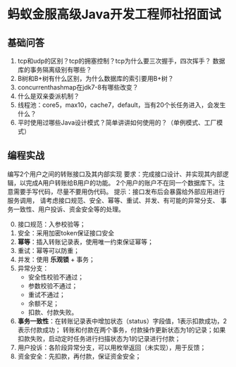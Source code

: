 # 蚂蚁金服高级Java开发工程师社招面试

## 基础问答

1. tcp和udp的区别？tcp的拥塞控制？tcp为什么要三次握手，四次挥手？
数据库的事务隔离级别有哪些？
2. B树和B+树有什么区别，为什么数据库的索引要用B+树？
3. concurrenthashmap在jdk7-8有哪些改变？
4. 什么是双亲委派机制？
5. 线程池：core5，max10，cache7，default，当有20个长任务进入，会发生什么？
6. 平时使用过哪些Java设计模式？简单讲讲如何使用的？（单例模式、工厂模式）

## 编程实战

编写2个用户之间的转账接口及其内部实现
要求：完成接口设计、并实现其内部逻辑，以完成A用户转账给B用户的功能。
2个用户的账户不在同一个数据库下。注意需要手写代码，尽量不要用伪代码。
提示：接口发布后会暴露给外部应用进行服务调用，
请考虑接口规范、安全、幂等、重试、并发、有可能的异常分支、
事务一致性、用户投诉、资金安全等的处理。

0. 接口规范：入参校验等；
1. 安全：采用加密token保证接口安全
2. **幂等**：插入转账记录表，使用唯一约束保证幂等；
3. 重试：幂等可以防重；
4. 并发：使用 **乐观锁** + 事务；
5. 异常分支：
    - 安全性校验不通过；
    - 参数校验不通过；
    - 重试不通过；
    - 余额不足；
    - 扣款、付款失败。
6. **事务一致性**：在转账记录表中增加状态（status）字段值，1表示扣款成功，2表示付款成功；
    转账和付款在两个事务，付款操作更新状态为1的记录；如果扣款失败，启动定时任务进行扫描状态为1的记录进行付款；
7. 用户投诉：各阶段异常分支，可以用枚举返回（未实现），用于反馈；
8. 资金安全：先扣款，再付款，保证资金安全；
